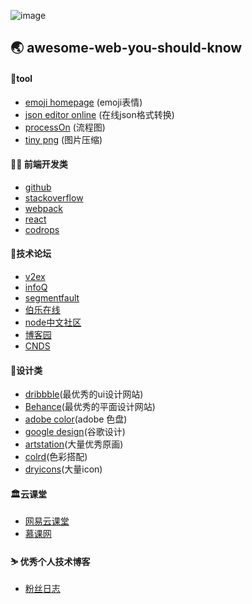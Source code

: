 
![image](https://github.com/leinov/awesome-web-you-should-know/raw/master/img/logo2.png)
## 🌏 awesome-web-you-should-know
#### 🔨tool
* [emoji homepage](http://emojihomepage.com/) (emoji表情)
* [json editor online](http://jsoneditoronline.org/) (在线json格式转换)
* [processOn](https://processon.com/;jsessionid=240B6EBC172A590374E213A3701132C2.jvm1) (流程图)
* [tiny png](https://tinypng.com/) (图片压缩)
#### 👨‍💻 前端开发类
* [github](https://github.com/)
* [stackoverflow](https://stackoverflow.com/)
* [webpack](https://webpack.js.org/)
* [react](https://reactjs.org/)
* [codrops](https://tympanus.net/codrops/)
#### 💬技术论坛
* [v2ex](https://www.v2ex.com/)
* [infoQ](http://www.infoq.com)
* [segmentfault](https://segmentfault.com/news)
* [伯乐在线](http://blog.jobbole.com/)
* [node中文社区](https://cnodejs.org/)
* [博客园](https://www.cnblogs.com/leinov)
* [CNDS](https://blog.csdn.net/)
#### 🎨设计类
* [dribbble](https://dribbble.com/)(最优秀的ui设计网站)
* [Behance](https://www.behance.net/)(最优秀的平面设计网站)
* [adobe color](https://kuler.adobe.com/explore/newest/)(adobe 色盘)
* [google design](http://www.google.com/design/)(谷歌设计)
* [artstation](https://www.artstation.com/)(大量优秀原画)
* [colrd](http://colrd.com/)(色彩搭配)
* [dryicons](https://dryicons.com/)(大量icon)


#### 🏛云课堂
* [网易云课堂](http://study.163.com/)
* [慕课网](http://www.imooc.com/)

#### ⛷ 优秀个人技术博客
* [粉丝日志](http://blog.fens.me/series-nodejs/)
